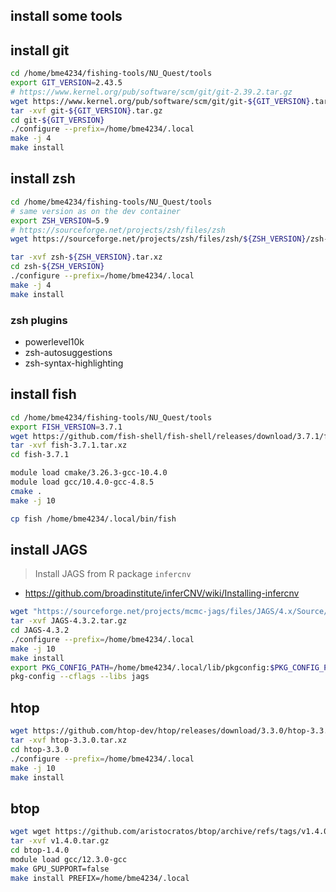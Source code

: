## install some tools

## install git
```bash
cd /home/bme4234/fishing-tools/NU_Quest/tools
export GIT_VERSION=2.43.5
# https://www.kernel.org/pub/software/scm/git/git-2.39.2.tar.gz
wget https://www.kernel.org/pub/software/scm/git/git-${GIT_VERSION}.tar.gz
tar -xvf git-${GIT_VERSION}.tar.gz
cd git-${GIT_VERSION}
./configure --prefix=/home/bme4234/.local
make -j 4
make install
```

## install zsh
```bash
cd /home/bme4234/fishing-tools/NU_Quest/tools
# same version as on the dev container
export ZSH_VERSION=5.9
# https://sourceforge.net/projects/zsh/files/zsh
wget https://sourceforge.net/projects/zsh/files/zsh/${ZSH_VERSION}/zsh-${ZSH_VERSION}.tar.xz

tar -xvf zsh-${ZSH_VERSION}.tar.xz
cd zsh-${ZSH_VERSION}
./configure --prefix=/home/bme4234/.local
make -j 4
make install
```
### zsh plugins
- powerlevel10k
- zsh-autosuggestions
- zsh-syntax-highlighting


## install fish
```bash
cd /home/bme4234/fishing-tools/NU_Quest/tools
export FISH_VERSION=3.7.1
wget https://github.com/fish-shell/fish-shell/releases/download/3.7.1/fish-3.7.1.tar.xz
tar -xvf fish-3.7.1.tar.xz
cd fish-3.7.1

module load cmake/3.26.3-gcc-10.4.0
module load gcc/10.4.0-gcc-4.8.5
cmake .
make -j 10

cp fish /home/bme4234/.local/bin/fish
```

## install JAGS
> Install JAGS from R package `infercnv`
- https://github.com/broadinstitute/inferCNV/wiki/Installing-infercnv

```bash
wget "https://sourceforge.net/projects/mcmc-jags/files/JAGS/4.x/Source/JAGS-4.3.2.tar.gz/download" -O JAGS-4.3.2.tar.gz
tar -xvf JAGS-4.3.2.tar.gz
cd JAGS-4.3.2
./configure --prefix=/home/bme4234/.local
make -j 10
make install
export PKG_CONFIG_PATH=/home/bme4234/.local/lib/pkgconfig:$PKG_CONFIG_PATH
pkg-config --cflags --libs jags

```

## htop
```bash
wget https://github.com/htop-dev/htop/releases/download/3.3.0/htop-3.3.0.tar.xz
tar -xvf htop-3.3.0.tar.xz
cd htop-3.3.0
./configure --prefix=/home/bme4234/.local
make -j 10
make install
```

## btop
```bash
wget wget https://github.com/aristocratos/btop/archive/refs/tags/v1.4.0.tar.gz
tar -xvf v1.4.0.tar.gz
cd btop-1.4.0
module load gcc/12.3.0-gcc
make GPU_SUPPORT=false
make install PREFIX=/home/bme4234/.local
```